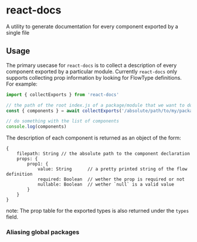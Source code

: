 # react-docs
A utility to generate documentation for every component exported by a single file

## Usage

The primary usecase for `react-docs` is to collect a description of every component
exported by a particular module. Currently `react-docs` only supports collecting prop 
information by looking for FlowType definitions. For example:

```javascript
import { collectExports } from 'react-docs'

// the path of the root index.js of a package/module that we want to document
const { components } = await collectExports('/absolute/path/to/my/package/index.js')

// do something with the list of components
console.log(components)
```

The description of each component is returned as an object of the form:
```
{
    filepath: String // the absolute path to the component declaration
    props: {
        prop1: {
            value: String      // a pretty printed string of the flow definition
            required: Boolean  // wether the prop is required or not
            nullable: Boolean  // wether `null` is a valid value
        }
    }
}
```

note: The prop table for the exported types is also returned under the `types` field.


### Aliasing global packages

